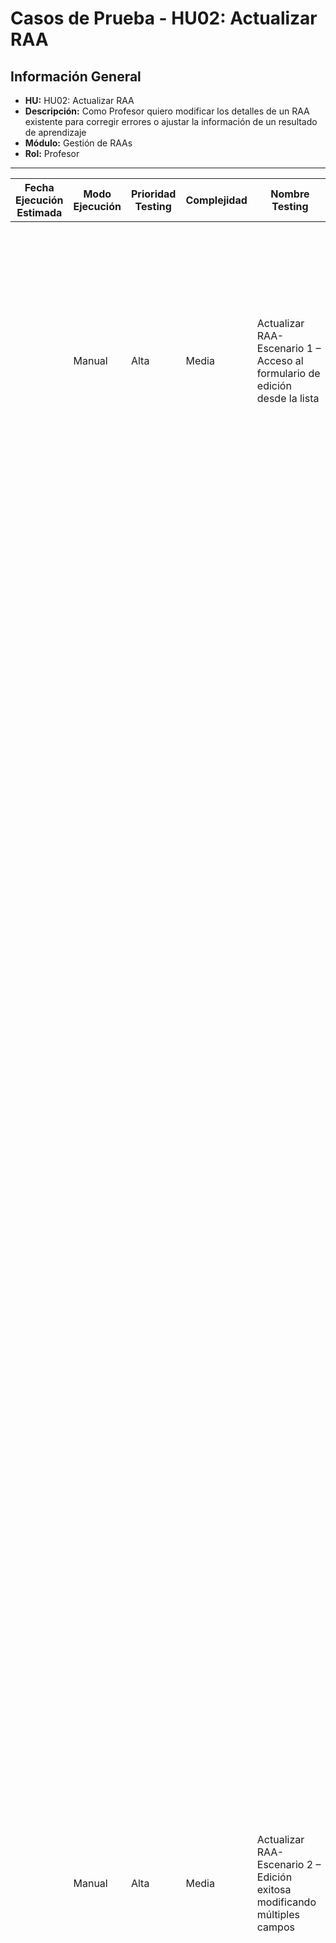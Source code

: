 # Casos de Prueba - HU02: Actualizar RAA

## Información General
- **HU:** HU02: Actualizar RAA  
- **Descripción:** Como Profesor quiero modificar los detalles de un RAA existente para corregir errores o ajustar la información de un resultado de aprendizaje
- **Módulo:** Gestión de RAAs
- **Rol:** Profesor

---

| Fecha Ejecución Estimada | Modo Ejecución | Prioridad Testing | Complejidad | Nombre Testing | Pre-Condiciones | Descripción Caso | Módulo | Rol | Nombre Paso | Descripción Paso | Resultados Esperados | Resultados Obtenido | Restricciones | Tipo de Caso | Tipo de Prueba | Observaciones |
|---|---|---|---|---|---|---|---|---|---|---|---|---|---|---|---|---|
| | Manual | Alta | Media | Actualizar RAA-Escenario 1 – Acceso al formulario de edición desde la lista | • El usuario debe tener rol de Profesor<br>• Debe estar autenticado en el sistema<br>• Debe existir al menos un RAA con código "RAA-2024-001"<br>• Debe tener permisos para editar RAAs<br>• Debe estar en la pantalla principal de Gestión de RAAs | Verificar que se pueda acceder correctamente al formulario de edición desde el ícono de editar en la lista de RAAs | Gestión de RAAs | Profesor | Paso1 | 1. Ingresar al formulario "Gestión de RAAs" | • Se carga correctamente la pantalla "Gestión de RAAs"<br>• Se muestra el título "Gestión de RAAs" en la parte superior<br>• Se presenta la tabla con las columnas: CÓDIGO, NOMBRE, DESCRIPCIÓN, TIPO, PEA, ACCIONES<br>• La tabla muestra los RAAs existentes incluyendo "RAA-2024-001" | ESTADO PRUEBA | El RAA con código RAA-2024-001 debe existir previamente en el sistema | Positivo | Funcional | |
| | | | | | | | | | Paso2 | Localizar el RAA "RAA-2024-001" en la tabla | • Se identifica correctamente el RAA con código "RAA-2024-001" en la lista<br>• Se muestran todos los datos del RAA: código, nombre, descripción, tipo, PEA<br>• La fila del RAA está completamente visible y accesible<br>• Los datos mostrados corresponden al RAA correcto | ESTADO PRUEBA | | | | |
| | | | | | | | | | Paso3 | Verificar presencia del ícono "Editar" en la columna ACCIONES | • Se muestra el ícono de "Editar" en la columna ACCIONES para el RAA "RAA-2024-001"<br>• El ícono está correctamente posicionado y es visualmente reconocible<br>• El ícono responde apropiadamente al hover con información de la acción<br>• El ícono está habilitado y es clickeable | ESTADO PRUEBA | | | | |
| | | | | | | | | | Paso4 | Hacer clic en el ícono "Editar" del RAA "RAA-2024-001" | • Se ejecuta correctamente la acción de edición<br>• Se abre el formulario "Editar RAA" sin errores<br>• La transición es fluida y sin interrupciones<br>• Se carga completamente el formulario de edición | ESTADO PRUEBA | | | | |
| | | | | | | | | | Paso5 | Verificar carga correcta del formulario "Editar RAA" | • Se muestra el título "Editar RAA" en la parte superior<br>• Se cargan todos los campos del formulario: Código, Nombre, Descripción, Tipo, PEA<br>• Se presentan los botones "Cancelar" y "Guardar Cambios"<br>• El formulario está completamente funcional y sin errores visuales | ESTADO PRUEBA | | | | |
| | | | | | | | | | Paso6 | Confirmar que los campos se cargan con los datos existentes del RAA | • El campo "Código" muestra "RAA-2024-001" y está marcado como "Autogenerado"<br>• El campo "Nombre" contiene el valor actual del RAA<br>• El campo "Descripción" contiene la descripción existente del RAA<br>• Los dropdowns "Tipo" y "PEA" muestran los valores actuales seleccionados | ESTADO PRUEBA | | | | |
| | Manual | Alta | Media | Actualizar RAA-Escenario 2 – Edición exitosa modificando múltiples campos | • El usuario debe tener rol de Profesor<br>• Debe estar autenticado en el sistema<br>• Debe tener abierto el formulario "Editar RAA" con datos cargados<br>• Deben existir PEAs disponibles en el sistema<br>• El RAA "RAA-2024-001" debe existir y estar disponible para edición | Verificar que se puedan modificar exitosamente múltiples campos del RAA y que los cambios se guarden correctamente | Gestión de RAAs | Profesor | Paso1 | 1. Ingresar al formulario "Editar RAA" con datos preexistentes | • Se muestra el formulario "Editar RAA" completamente cargado<br>• Todos los campos contienen los valores actuales del RAA<br>• El formulario está completamente funcional para edición<br>• No hay errores de carga o visualización | ESTADO PRUEBA | | Positivo | Funcional | |
| | | | | | | | | | Paso2 | Verificar que el campo "Código" no es editable | • El campo "Código" muestra "RAA-2024-001" claramente<br>• El campo está marcado como "Autogenerado" o visualmente como solo lectura<br>• No se puede modificar el contenido del campo código<br>• El campo mantiene su valor original sin posibilidad de cambio | ESTADO PRUEBA | | | | |
| | | | | | | | | | Paso3 | Modificar el campo "Nombre" con nuevo valor | • Se borra el contenido actual del campo "Nombre"<br>• Se ingresa el nuevo valor "Análisis Avanzado de Algoritmos"<br>• El campo acepta y muestra correctamente el nuevo texto<br>• No hay restricciones inappropiadas para el nuevo nombre | ESTADO PRUEBA | | | | |
| | | | | | | | | | Paso4 | Actualizar el campo "Descripción" con nueva información | • Se modifica el contenido del campo "Descripción"<br>• Se ingresa nueva información descriptiva relevante<br>• El campo de descripción acepta el texto extenso apropiadamente<br>• Se mantiene el formato del texto actualizado | ESTADO PRUEBA | | | | |
| | | | | | | | | | Paso5 | Cambiar el "Tipo" de "Conceptual" a "Procedimental" | • Se hace clic en el dropdown "Tipo" para desplegarlo<br>• Se muestran todas las opciones disponibles: Conceptual, Procedimental, Actitudinal<br>• Se selecciona exitosamente "Procedimental"<br>• El nuevo valor se refleja correctamente en el campo | ESTADO PRUEBA | | | | |
| | | | | | | | | | Paso6 | Verificar estado del botón "Guardar Cambios" | • El botón "Guardar Cambios" está habilitado y visible<br>• El botón responde apropiadamente al hover<br>• No hay restricciones visuales que impidan hacer clic<br>• El botón mantiene formato y colores apropiados | ESTADO PRUEBA | | | | |
| | | | | | | | | | Paso7 | Hacer clic en "Guardar Cambios" | • Se procesa exitosamente la actualización del RAA<br>• Los cambios se guardan correctamente en el sistema<br>• Se ejecuta el guardado sin errores o interrupciones<br>• El proceso de actualización es fluido y rápido | ESTADO PRUEBA | | | | |
| | | | | | | | | | Paso8 | Verificar mensaje de confirmación de actualización exitosa | • Se muestra el mensaje "RAA actualizado exitosamente"<br>• El mensaje tiene formato visual apropiado (color verde, ícono de éxito)<br>• El mensaje es claramente visible y permanece el tiempo apropiado<br>• La notificación confirma inequívocamente el éxito de la operación | ESTADO PRUEBA | | | | |
| | | | | | | | | | Paso9 | Confirmar redirección a la lista de RAAs | • Se redirige automáticamente a la pantalla principal "Gestión de RAAs"<br>• La transición es fluida sin errores de navegación<br>• Se carga completamente la tabla de RAAs actualizada<br>• No hay elementos residuales del formulario anterior | ESTADO PRUEBA | | | | |
| | | | | | | | | | Paso10 | Verificar que los cambios se reflejan inmediatamente en el listado | • El RAA "RAA-2024-001" muestra el nuevo nombre "Análisis Avanzado de Algoritmos"<br>• La descripción actualizada se refleja en la tabla<br>• El tipo cambiado a "Procedimental" se muestra correctamente<br>• Todos los cambios realizados son visibles inmediatamente en la lista | ESTADO PRUEBA | | | | |
| | Manual | Alta | Media | Actualizar RAA-Escenario 3 – Validación campo "Nombre" obligatorio durante edición | • El usuario debe tener rol de Profesor<br>• Debe estar autenticado en el sistema<br>• Debe tener abierto el formulario "Editar RAA" con datos cargados<br>• El RAA debe tener valores existentes en todos los campos | Verificar que el sistema valide correctamente el campo obligatorio "Nombre" durante la edición y muestre mensaje de error apropiado | Gestión de RAAs | Profesor | Paso1 | 1. Ingresar al formulario "Editar RAA" con datos existentes | • Se muestra el formulario "Editar RAA" con todos los campos poblados<br>• El campo "Nombre" contiene el valor actual del RAA<br>• Todos los campos están disponibles para edición<br>• El formulario está completamente funcional | ESTADO PRUEBA | | Negativo | Funcional | |
| | | | | | | | | | Paso2 | Borrar completamente el contenido del campo "Nombre" | • Se selecciona todo el contenido del campo "Nombre"<br>• Se elimina completamente el texto existente<br>• El campo "Nombre" queda completamente vacío<br>• Se confirma visualmente que no hay contenido en el campo | ESTADO PRUEBA | | | | |
| | | | | | | | | | Paso3 | Mantener los demás campos con sus valores originales | • Los campos "Descripción", "Tipo" y "PEA" mantienen sus valores existentes<br>• No se modifican otros campos del formulario<br>• Solo el campo "Nombre" está vacío intencionalmente<br>• Los demás campos siguen siendo válidos | ESTADO PRUEBA | | | | |
| | | | | | | | | | Paso4 | Hacer clic en "Guardar Cambios" | • El sistema detecta correctamente la ausencia del campo "Nombre"<br>• Se ejecuta la validación de campos obligatorios<br>• No se procesa la actualización del RAA<br>• El formulario permanece abierto para corrección | ESTADO PRUEBA | | | | |
| | | | | | | | | | Paso5 | Verificar aparición del mensaje de error específico | • Se muestra el mensaje de error "El nombre es obligatorio"<br>• El mensaje aparece cerca del campo "Nombre" o en ubicación prominente<br>• El mensaje tiene formato visual de error (color rojo, ícono de advertencia)<br>• El texto del mensaje es claro y específico sobre el campo faltante | ESTADO PRUEBA | | | | |
| | | | | | | | | | Paso6 | Confirmar que el RAA no se actualiza | • No se procesó ninguna actualización en el sistema<br>• Los datos originales del RAA se mantienen sin cambios<br>• No se modificó ningún valor en la base de datos<br>• El sistema mantiene la integridad de los datos originales | ESTADO PRUEBA | | | | |
| | | | | | | | | | Paso7 | Verificar permanencia en el formulario de edición | • El formulario "Editar RAA" permanece abierto<br>• Los campos que tenían valores los mantienen correctamente<br>• El campo "Nombre" sigue vacío y disponible para corrección<br>• Los botones "Guardar Cambios" y "Cancelar" siguen funcionales | ESTADO PRUEBA | | | | |
| | | | | | | | | | Paso8 | Confirmar que los datos originales se mantienen sin cambios | • El RAA "RAA-2024-001" mantiene exactamente sus datos originales<br>• No hay modificaciones parciales guardadas en el sistema<br>• Los valores en la base de datos permanecen íntegros<br>• El sistema preserva correctamente el estado anterior | ESTADO PRUEBA | | | | |
| | Manual | Media | Baja | Actualizar RAA-Escenario 4 – Validación campo "Descripción" obligatorio durante edición | • El usuario debe tener rol de Profesor<br>• Debe estar autenticado en el sistema<br>• Debe tener abierto el formulario "Editar RAA"<br>• El RAA debe tener valores existentes en todos los campos | Verificar que el sistema valide correctamente el campo obligatorio "Descripción" cuando se deja vacío durante edición | Gestión de RAAs | Profesor | Paso1 | 1. Ingresar al formulario "Editar RAA" con datos existentes | • Se muestra el formulario "Editar RAA" con todos los campos poblados<br>• El campo "Descripción" contiene el contenido actual del RAA<br>• Todos los demás campos están disponibles y funcionales<br>• El formulario está listo para modificación | ESTADO PRUEBA | | Negativo | Funcional | |
| | | | | | | | | | Paso2 | Borrar completamente el contenido del campo "Descripción" | • Se selecciona todo el contenido del área de texto "Descripción"<br>• Se elimina completamente el texto existente<br>• El campo "Descripción" queda completamente vacío<br>• Se confirma que no hay contenido residual | ESTADO PRUEBA | | | | |
| | | | | | | | | | Paso3 | Mantener los demás campos sin modificar | • Los campos "Nombre", "Tipo" y "PEA" mantienen sus valores existentes<br>• Solo el campo "Descripción" está vacío intencionalmente<br>• Los demás campos siguen siendo válidos<br>• No se realizan otras modificaciones | ESTADO PRUEBA | | | | |
| | | | | | | | | | Paso4 | Intentar guardar y verificar validación | • Se hace clic en "Guardar Cambios"<br>• El sistema detecta la ausencia del campo "Descripción"<br>• Se muestra mensaje de error "La descripción es obligatoria"<br>• No se procesa la actualización del RAA | ESTADO PRUEBA | | | | |
| | Manual | Media | Baja | Actualizar RAA-Escenario 5 – Validación selección obligatoria de "Tipo" durante edición | • El usuario debe tener rol de Profesor<br>• Debe estar autenticado en el sistema<br>• Debe tener abierto el formulario "Editar RAA"<br>• Los dropdowns deben estar funcionales | Verificar que el sistema valide correctamente la selección obligatoria en el dropdown "Tipo" | Gestión de RAAs | Profesor | Paso1 | 1. Ingresar al formulario "Editar RAA" con datos existentes | • Se muestra el formulario "Editar RAA" completamente funcional<br>• El dropdown "Tipo" muestra el valor seleccionado actual<br>• Todos los campos están disponibles para edición<br>• Los dropdowns responden correctamente | ESTADO PRUEBA | | Negativo | Funcional | |
| | | | | | | | | | Paso2 | Dejar sin seleccionar el dropdown "Tipo" | • Se resetea o deja sin selección el dropdown "Tipo"<br>• El campo no muestra ninguna opción seleccionada<br>• Los demás campos mantienen sus valores válidos<br>• Solo falta la selección del "Tipo" | ESTADO PRUEBA | | | | |
| | | | | | | | | | Paso3 | Intentar guardar y verificar validación del campo "Tipo" | • Se hace clic en "Guardar Cambios"<br>• El sistema detecta que no hay tipo seleccionado<br>• Se muestra mensaje de error "El tipo es obligatorio"<br>• No se procesa la actualización del RAA | ESTADO PRUEBA | | | | |
| | Manual | Media | Baja | Actualizar RAA-Escenario 6 – Validación selección obligatoria de "PEA" durante edición | • El usuario debe tener rol de Profesor<br>• Debe estar autenticado en el sistema<br>• Debe tener abierto el formulario "Editar RAA"<br>• Deben existir PEAs disponibles en el sistema | Verificar que el sistema valide correctamente la selección obligatoria del PEA | Gestión de RAAs | Profesor | Paso1 | 1. Ingresar al formulario "Editar RAA" con datos existentes | • Se muestra el formulario "Editar RAA" completamente funcional<br>• El dropdown "PEA" muestra el valor seleccionado actual<br>• Todos los campos están disponibles para edición<br>• Los dropdowns están operativos | ESTADO PRUEBA | Si no existen PEAs en el sistema, el dropdown debe mostrar mensaje apropiado | Negativo | Funcional | |
| | | | | | | | | | Paso2 | Dejar sin seleccionar el dropdown "PEA" | • Se resetea o deja sin selección el dropdown "PEA"<br>• El campo no muestra ninguna opción seleccionada<br>• Los demás campos mantienen sus valores válidos<br>• Solo falta la selección del "PEA" | ESTADO PRUEBA | | | | |
| | | | | | | | | | Paso3 | Intentar guardar y verificar validación del campo "PEA" | • Se hace clic en "Guardar Cambios"<br>• El sistema detecta que no hay PEA seleccionado<br>• Se muestra mensaje de error "El PEA es obligatorio"<br>• No se procesa la actualización del RAA | ESTADO PRUEBA | | | | |
| | Manual | Media | Baja | Actualizar RAA-Escenario 7 – Cancelación de edición sin pérdida de datos originales | • El usuario debe tener rol de Profesor<br>• Debe estar autenticado en el sistema<br>• Debe tener abierto el formulario "Editar RAA"<br>• Debe haber realizado modificaciones en algunos campos | Verificar que al cancelar la edición no se guarden cambios y se mantengan los datos originales | Gestión de RAAs | Profesor | Paso1 | 1. Ingresar al formulario "Editar RAA" y realizar modificaciones | • Se muestra el formulario "Editar RAA" con datos originales<br>• Se realizan modificaciones en varios campos<br>• Los cambios están visibles en el formulario pero no guardados<br>• Los botones "Guardar Cambios" y "Cancelar" están disponibles | ESTADO PRUEBA | | Positivo | Funcional | |
| | | | | | | | | | Paso2 | Modificar parcialmente algunos campos del formulario | • Se cambia el contenido del campo "Nombre" a un valor diferente<br>• Se modifica parcialmente el campo "Descripción"<br>• Se cambia la selección en el dropdown "Tipo"<br>• El formulario contiene cambios no guardados | ESTADO PRUEBA | | | | |
| | | | | | | | | | Paso3 | Hacer clic en el botón "Cancelar" | • Se ejecuta correctamente la acción de cancelación<br>• El formulario "Editar RAA" se cierra inmediatamente<br>• No se procesan ni guardan los cambios realizados<br>• La acción de cancelación es instantánea y fluida | ESTADO PRUEBA | | | | |
| | | | | | | | | | Paso4 | Verificar redirección a la pantalla de Gestión de RAAs | • Se regresa automáticamente a la pantalla principal "Gestión de RAAs"<br>• La transición es fluida sin errores de navegación<br>• Se carga completamente la tabla de RAAs<br>• La interfaz principal está completamente funcional | ESTADO PRUEBA | | | | |
| | | | | | | | | | Paso5 | Confirmar que los datos originales se mantienen sin cambios | • El RAA "RAA-2024-001" mantiene exactamente sus datos originales<br>• No se aplicaron ninguno de los cambios realizados en el formulario<br>• Los valores en la tabla corresponden al estado previo a la edición<br>• El sistema preserva correctamente la integridad de los datos originales | ESTADO PRUEBA | | | | |
| | Manual | Baja | Baja | Actualizar RAA-Escenario 8 – Verificar inmutabilidad del campo código durante edición | • El usuario debe tener rol de Profesor<br>• Debe estar autenticado en el sistema<br>• Debe tener abierto el formulario "Editar RAA"<br>• El campo código debe mostrar valor autogenerado | Verificar que el campo código no pueda ser modificado y mantenga su valor original | Gestión de RAAs | Profesor | Paso1 | 1. Ingresar al formulario "Editar RAA" con código existente | • Se muestra el formulario "Editar RAA" completamente cargado<br>• El campo "Código" muestra el valor "RAA-2024-001"<br>• El campo está marcado como "Autogenerado"<br>• El formulario está completamente funcional | ESTADO PRUEBA | El campo código debe estar configurado como no editable | Positivo | Funcional | |
| | | | | | | | | | Paso2 | Verificar apariencia visual del campo código como no editable | • El campo "Código" tiene apariencia visual de solo lectura<br>• Puede estar deshabilitado, sombreado o con fondo diferente<br>• La etiqueta "Autogenerado" está claramente visible<br>• El campo es visualmente distinguible de los campos editables | ESTADO PRUEBA | | | | |
| | | | | | | | | | Paso3 | Intentar hacer clic en el campo código para editarlo | • No se puede posicionar el cursor en el campo "Código"<br>• El campo no responde a intentos de edición<br>• No aparece cursor de texto ni se activa para edición<br>• El campo mantiene su comportamiento de solo lectura | ESTADO PRUEBA | | | | |
| | | | | | | | | | Paso4 | Confirmar que el valor del código permanece inmutable | • El valor "RAA-2024-001" permanece exactamente igual<br>• No hay posibilidad de modificar o alterar el código<br>• El campo mantiene su valor original durante toda la sesión de edición<br>• La inmutabilidad del código se preserva correctamente | ESTADO PRUEBA | | | | |